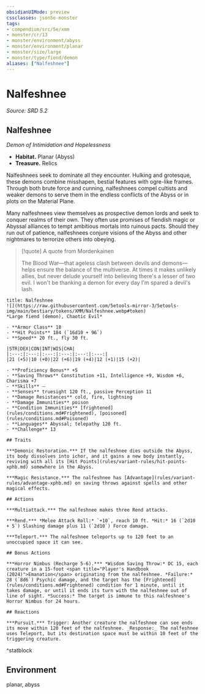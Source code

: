 ```yaml
---
obsidianUIMode: preview
cssclasses: json5e-monster
tags:
- compendium/src/5e/xmm
- monster/cr/13
- monster/environment/abyss
- monster/environment/planar
- monster/size/large
- monster/type/fiend/demon
aliases: ["Nalfeshnee"]
---
```

# Nalfeshnee
*Source: SRD 5.2*  

## Nalfeshnee

*Demon of Intimidation and Hopelessness*

- **Habitat.** Planar (Abyss)  
- **Treasure.** Relics  

Nalfeshnees seek to dominate all they encounter. Hulking and grotesque, these demons combine misshapen, bestial features with ogre-like frames. Through both brute force and cunning, nalfeshnees compel cultists and weaker demons to serve them in the endless conflicts of the Abyss or in plots on the Material Plane.

Many nalfeshnees view themselves as prospective demon lords and seek to conquer realms of their own. They often use promises of fiendish magic or Abyssal alliances to tempt ambitious mortals into ruinous pacts. Should they run out of patience, nalfeshnees conjure visions of the Abyss and other nightmares to terrorize others into obeying.

> [!quote] A quote from Mordenkainen  
> 
> The Blood War—that ageless clash between devils and demons—helps ensure the balance of the multiverse. At times it makes unlikely allies, but never delude yourself into believing there's a lesser of two evil. I won't be thanking a demon for every day I'm spared a devil's lash.


```ad-statblock
title: Nalfeshnee
![](https://raw.githubusercontent.com/5etools-mirror-3/5etools-img/main/bestiary/tokens/XMM/Nalfeshnee.webp#token)
*Large fiend (demon), Chaotic Evil*

- **Armor Class** 18
- **Hit Points** 184 (`16d10 + 96`)
- **Speed** 20 ft., fly 30 ft.

|STR|DEX|CON|INT|WIS|CHA|
|:---:|:---:|:---:|:---:|:---:|:---:|
|21 (+5)|10 (+0)|22 (+6)|19 (+4)|12 (+1)|15 (+2)|

- **Proficiency Bonus** +5
- **Saving Throws** Constitution +11, Intelligence +9, Wisdom +6, Charisma +7
- **Skills** ⏤
- **Senses** truesight 120 ft., passive Perception 11
- **Damage Resistances** cold, fire, lightning
- **Damage Immunities** poison
- **Condition Immunities** [frightened](rules/conditions.md#Frightened), [poisoned](rules/conditions.md#Poisoned)
- **Languages** Abyssal; telepathy 120 ft.
- **Challenge** 13

## Traits

***Demonic Restoration.*** If the nalfeshnee dies outside the Abyss, its body dissolves into ichor, and it gains a new body instantly, reviving with all its [Hit Points](rules/variant-rules/hit-points-xphb.md) somewhere in the Abyss.

***Magic Resistance.*** The nalfeshnee has [Advantage](rules/variant-rules/advantage-xphb.md) on saving throws against spells and other magical effects.

## Actions

***Multiattack.*** The nalfeshnee makes three Rend attacks.

***Rend.*** *Melee Attack Roll:* `+10`, reach 10 ft. *Hit:* 16 (`2d10 + 5`) Slashing damage plus 11 (`2d10`) Force damage.

***Teleport.*** The nalfeshnee teleports up to 120 feet to an unoccupied space it can see.

## Bonus Actions

***Horror Nimbus (Recharge 5-6).*** *Wisdom Saving Throw:* DC 15, each creature in a 15-foot <span title="Player's Handbook (2024)">Emanation</span> originating from the nalfeshnee. *Failure:* 28 (`8d6`) Psychic damage, and the target has the [Frightened](rules/conditions.md#Frightened) condition for 1 minute, until it takes damage, or until it ends its turn with the nalfeshnee out of line of sight. *Success:* The target is immune to this nalfeshnee's Horror Nimbus for 24 hours.

## Reactions

***Pursuit.*** Trigger: Another creature the nalfeshnee can see ends its move within 120 feet of the nalfeshnee. _Response:_ The nalfeshnee uses Teleport, but its destination space must be within 10 feet of the triggering creature.
```
^statblock

## Environment

planar, abyss